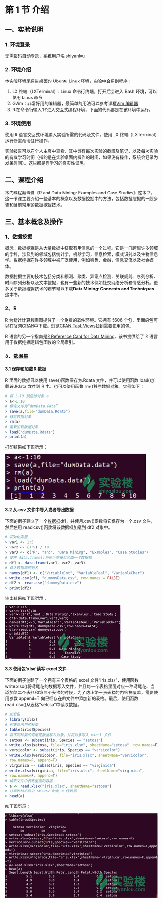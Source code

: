 # 第 1 节 介绍

## 一、实验说明

### 1\. 环境登录

无需密码自动登录，系统用户名 shiyanlou

### 2\. 环境介绍

本实验环境采用带桌面的 Ubuntu Linux 环境，实验中会用到程序：

1.  LX 终端（LXTerminal）: Linux 命令行终端，打开后会进入 Bash 环境，可以使用 Linux 命令
2.  GVim：非常好用的编辑器，最简单的用法可以参考课程[Vim 编辑器](http://www.shiyanlou.com/courses/2)
3.  R:在命令行输入'R'进入交互式编程环境，下面的代码都是在该环境中运行。

### 3\. 环境使用

使用 R 语言交互式环境输入实验所需的代码及文件，使用 LX 终端（LXTerminal）运行所需命令进行操作。

实验报告可以在个人主页中查看，其中含有每次实验的截图及笔记，以及每次实验的有效学习时间（指的是在实验桌面内操作的时间，如果没有操作，系统会记录为发呆时间）。这些都是您学习的真实性证明。

## 二、课程介绍

本门课程翻译自《R and Data Mining: Examples and Case Studies》这本书。这一节课主要介绍一些基本的概念以及数据挖掘中的方法，包括数据挖掘的一般步骤和当前常用的数据挖掘技术。

## 三、基本概念及操作

### 1、数据挖掘

概念：数据挖掘是从大量数据中获取有用信息的一个过程。它是一门跨越许多领域的学科，涉及到的领域包括统计学，机器学习，信息检索，模式识别以及生物信息学。数据挖掘在许多领域中被广泛使用，例如零售，金融，信息交流以及社会媒体。

数据挖掘主要的技术包括分类和预测、聚类、异常点检测、关联规则、序列分析、时间序列分析以及文本挖掘，也有一些新的技术例如社交网络分析和情感分析。更多关于数据挖掘技术的细节可以下载**Data Mining: Concepts and Techniques**这本书。

### 2、R

R 为统计计算和画图提供了一个免费的软件环境。它拥有 5606 个包，里面的包可以在官网[CRAN](http://cran.r-project.org/)中下载。浏览[CRAN Task Views](http://cran.r-project.org/web/views/)找到需要使用的包。

R 语言的另一个指南是[R Reference Card for Data Mining](http://www.rdatamining.com/docs/r-reference-card-for-data-mining)，该书提供给了 R 语言用于数据挖掘逻辑包函数的全局索引。

### 3、[数据集](http://baike.baidu.com/view/262162.htm)

#### 3.1 保存和加载 R 数据

R 里面的数据可以使用 save()函数保存为.Rdata 文件，并可以使用函数 load()加载该.Rdata 文件到 R 中。也可以使用函数 rm()移除数据对象。实例如下：

```r
# 将 1-10 赋值给对象 a
> a<-1:10
# 保存文件为“dumData.Rata”
> save(a,file="dumData.Rdata")
# 移除数据对象
> rm(a)
# 重新加载数据对象
> load("dumData.Rdata")
> print(a) 
```

打印结果如下图所示：

![此处输入图片的描述](img/abd113c8f0659bf105ac4d76a37e0caf.jpg)

#### 3.2 从.csv 文件中导入或者导出数据

下面的例子建立了一个[数据框](http://www.math.pku.edu.cn/teachers/lidf/docs/statsoft/html/s/06.html)df1，并使用.csv()函数将它保存为一个.csv 文件，然后使用 read.csv()函数将该数据框加载到 df2 对象中。

```r
# 初始化向量
> var1 <- 1:5
> var2 <- (1:5) / 10
> var3 <- c("R", "and", "Data Mining", "Examples", "Case Studies")
# 使用 data.frame()将三个向量组合成一个数据框
> df1 <- data.frame(var1, var2, var3)
# 命名数据框的列名
> names(df1) <- c("VariableInt", "VariableReal", "VariableChar")
> write.csv(df1, "dummmyData.csv", row.names = FALSE)
> df2 <- read.csv("dummmyData.csv")
> print(df2) 
```

输出结果如下图所示：

![此处输入图片的描述](img/196ba5b845e89c46886e75c8af850ff7.jpg)

#### 3.3 使用包‘xlsx’读写 excel 文件

下面的例子创建了一个拥有三个表格的 excel 文件“iris.xlsx”，使用函数 write.xlsx()将鸢尾花的数据写入文件，并且每一个表格里面对应一种鸢尾花。当添加第二个表格和第三个表格的时候，为了防止第一张表格的内容被覆盖，需要使用参数 append=T 向已经存在的文件中添加新的表格。最后，使用函数 read.xlsx()从表格“setosa”中读取数据。

```r
# 加载包
> library(xlsx)
# 列表显示花的种类
> table(iris$Species)
# 将不同种类的鸢尾花数据写入对象，并将对象写入 execl 文件
> setosa <- subset(iris, Species == "setosa")
> write.xlsx(setosa, file="iris.xlsx", sheetName="setosa", row.names=F)
> versicolor <- subset(iris, Species == "versicolor")
> write.xlsx(versicolor, file="iris.xlsx", sheetName="versicolor",
+ row.names=F, append=T)
> virginica <- subset(iris, Species == "virginica")
> write.xlsx(virginica, file="iris.xlsx", sheetName="virginica",
+ row.names=F, append=T)
# 读取文件中表格里面的数据
> a <- read.xlsx("iris.xlsx", sheetName="setosa")
# 打印表格名称为‘setosa’的前 6 行数据
> head(a) 
```

如下图所示：

![此处输入图片的描述](img/297d33eb5a9b90ecfc21d044a4cafbcd.jpg)
